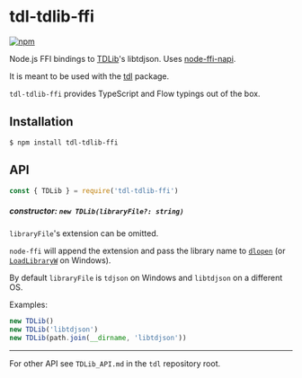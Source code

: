 # tdl-tdlib-ffi

[![npm](https://img.shields.io/npm/v/tdl-tdlib-ffi.svg)](https://www.npmjs.com/package/tdl-tdlib-ffi)

Node.js FFI bindings to [TDLib][]'s libtdjson. Uses [node-ffi-napi][].

It is meant to be used with the [tdl][] package.

`tdl-tdlib-ffi` provides TypeScript and Flow typings out of the box.

[TDLib]: https://github.com/tdlib/td
[tdl]: https://github.com/Bannerets/tdl
[node-ffi-napi]: https://github.com/node-ffi-napi/node-ffi-napi

## Installation

```console
$ npm install tdl-tdlib-ffi
```

## API

```javascript
const { TDLib } = require('tdl-tdlib-ffi')
```

##### constructor: `new TDLib(libraryFile?: string)`

`libraryFile`'s extension can be omitted.

`node-ffi` will append the extension and pass the library name to [`dlopen`](https://www.man7.org/linux/man-pages/man3/dlopen.3.html) (or [`LoadLibraryW`](https://docs.microsoft.com/en-us/windows/win32/api/libloaderapi/nf-libloaderapi-loadlibraryw) on Windows).

By default `libraryFile` is `tdjson` on Windows and `libtdjson` on a different OS.

Examples:

```javascript
new TDLib()
new TDLib('libtdjson')
new TDLib(path.join(__dirname, 'libtdjson'))
```

---

For other API see `TDLib_API.md` in the `tdl` repository root.
